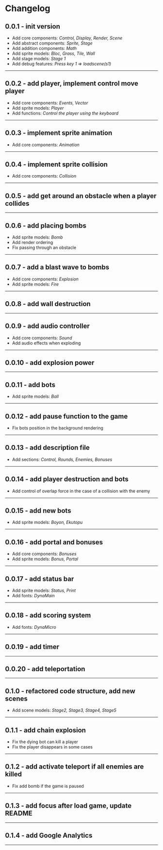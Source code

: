 # Changelog

## 0.0.1 - init version

- Add core components: *Control, Display, Render, Scene*
- Add abstract components: *Sprite, Stage*
- Add addition components: *Math*
- Add sprite models: *Bloc, Grass, Tile, Wall*
- Add stage models: *Stage 1*
- Add debug features: *Press key 1 => loadscene(s1)*

------

## 0.0.2 - add player, implement control move player

- Add core components: *Events, Vector*
- Add sprite models: *Player*
- Add functions: *Control the player using the keyboard*

------

## 0.0.3 - implement sprite animation

- Add core components: *Animation*

------

## 0.0.4 - implement sprite collision

- Add core components: *Collision*

------

## 0.0.5 - add get around an obstacle when a player collides

------

## 0.0.6 - add placing bombs

- Add sprite models: *Bomb*
- Add render ordering
- Fix passing through an obstacle

------

## 0.0.7 - add a blast wave to bombs

- Add core components: *Explosion*
- Add sprite models: *Fire*

------

## 0.0.8 - add wall destruction

------

## 0.0.9 - add audio controller

- Add core components: *Sound*
- Add audio effects when exploding

------

## 0.0.10 - add explosion power

------

## 0.0.11 - add bots

- Add sprite models: *Ball*

------

## 0.0.12 - add pause function to the game

- Fix bots position in the background rendering

------

## 0.0.13 - add description file

- Add sections: *Control, Rounds, Enemies, Bonuses*

------

## 0.0.14 - add player destruction and bots

- Add control of overlap force in the case of a collision with the enemy

------

## 0.0.15 - add new bots

- Add sprite models: *Boyon, Ekutopu*

------

## 0.0.16 - add portal and bonuses

- Add core components: *Bonuses*
- Add sprite models: *Bonus, Portal*

------

## 0.0.17 - add status bar

- Add sprite models: *Status, Print*
- Add fonts: *DynaMain*

------

## 0.0.18 - add scoring system

- Add fonts: *DynaMicro*

------

## 0.0.19 - add timer

------

## 0.0.20 - add teleportation

------

## 0.1.0 - refactored code structure, add new scenes

- Add scene models: *Stage2, Stage3, Stage4, Stage5*

------

## 0.1.1 - add сhain explosion

- Fix the dying bot can kill a player
- Fix the player disappears in some cases

------

## 0.1.2 - add activate teleport if all enemies are killed

- Fix add bomb if the game is paused

------

## 0.1.3 - add focus after load game, update README

------

## 0.1.4 - add Google Analytics

------